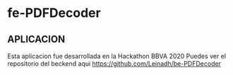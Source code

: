 # fe-PDFDecoder

## APLICACION
Esta aplicacion fue desarrollada en la Hackathon BBVA 2020
Puedes ver el repositorio del beckend aqui https://github.com/Leinadh/be-PDFDecoder
